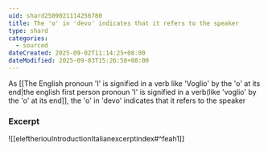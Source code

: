 ```yaml
---
uid: shard2509021114256780
title: The 'o' in 'devo' indicates that it refers to the speaker
type: shard
categories:
  - sourced
dateCreated: 2025-09-02T11:14:25+08:00
dateModified: 2025-09-03T15:26:58+08:00
---
```

As [[The English pronoun 'I' is signified in a verb like 'Voglio' by the 'o' at its end|the english first person pronoun 'I' is signified in a verb(like 'voglio' by the 'o' at its end]], the 'o' in 'devo' indicates that it refers to the speaker
### Excerpt
![[eleftheriouIntroductionItalianexcerptindex#^feah1]]
